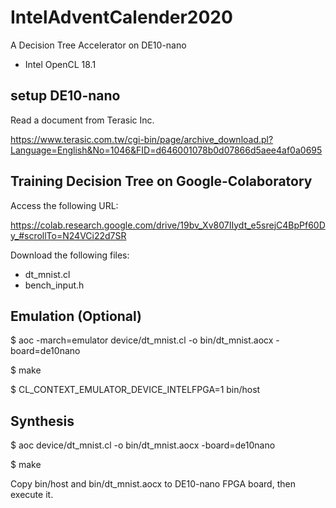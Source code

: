 # IntelAdventCalender2020
A Decision Tree Accelerator on DE10-nano

- Intel OpenCL 18.1

## setup DE10-nano
Read a document from Terasic Inc.

https://www.terasic.com.tw/cgi-bin/page/archive_download.pl?Language=English&No=1046&FID=d646001078b0d07866d5aee4af0a0695

## Training Decision Tree on Google-Colaboratory
Access the following URL:

https://colab.research.google.com/drive/19bv_Xv807IIydt_e5srejC4BpPf60Dy_#scrollTo=N24VCi22d7SR

Download the following files:
- dt_mnist.cl
- bench_input.h

## Emulation (Optional)
$ aoc -march=emulator device/dt_mnist.cl -o bin/dt_mnist.aocx -board=de10nano

$ make

$ CL_CONTEXT_EMULATOR_DEVICE_INTELFPGA=1 bin/host

## Synthesis

$ aoc device/dt_mnist.cl -o bin/dt_mnist.aocx -board=de10nano

$ make

Copy bin/host and bin/dt_mnist.aocx to DE10-nano FPGA board, then execute it.
